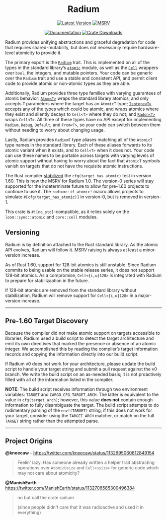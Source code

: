 <div style="text-align: center;" align="center">

# Radium

[![Latest Version][version_img]][crate_link]
[![MSRV][msrv_img]][crate_link]

[![Documentation][docs_img]][docs_link]
[![Crate Downloads][downloads_img]][crate_link]

</div>

Radium provides unifying abstractions and graceful degradation for code that
requires shared-mutability, but does not necessarily require hardware-level
atomicity to provide it.

The primary export is the [`Radium`] trait. This is implemented on all of the
types in the standard library’s [`atomic`] module, as well as the [`Cell`]
wrappers over `bool`, the integers, and mutable pointers. Your code can be
generic over the `Radium` trait and use a stable and consistent API, and permit
client code to provide atomic or non-atomic types as they are able.

Additionally, Radium provides three type families with varying guarantees of
atomic behavior: [`Atom<T>`] wraps the standard library atomics, and only
accepts `T` parameters where the target has an `AtomicT` type; [`Isotope<T>`]
accepts any of the types which could be atomic, and wraps atomics where they
exist and silently decays to `Cell<T>` where they do not; and [`Radon<T>`] wraps
`Cell<T>`. All three of these types have no API except for implementing
`Radium`, `Debug`, `Default`, and `From<T>`, so your code can switch between
them without needing to worry about changing usage.

Lastly, Radium provides `RadiumT` type aliases matching all of the `AtomicT`
type names in the standard library. Each of these aliases forwards to its atomic
variant when it exists, and to `Cell<T>` when it does not. Your code can use
these names to be portable across targets with varying levels of atomic support
without having to worry about the fact that `AtomicT` symbols vanish on targets
that do not have the requisite atomic instructions.

The Rust compiler [stabilized] the `cfg(target_has_atomic)` test in version
1.60. This is now the MSRV for Radium 1.0. The version-0 series will stay
supported for the indeterminate future to allow for pre-1.60 projects to
continue to use it. The `radium::if_atomic!` macro allows projects to simulate
`#[cfg(target_has_atomic)]` in version-0, but is removed in version-1.

This crate is `#![no_std]`-compatible, as it relies solely on the
`loom::sync::atomic` and `core::cell` modules.

## Versioning

Radium is by definition attached to the Rust standard library. As the atomic API
evolves, Radium will follow it. MSRV raising is always at least a minor-version
increase.

As of Rust 1.60, support for 128-bit atomics is still unstable. Since Radium
commits to being usable on the stable release series, it does not support
128-bit atomics. As a compromise, `Cell<{i,u}128>` *is* integrated with Radium
to prepare for stabilizaation in the future.

If 128-bit atomics are removed from the standard library without stabilization,
Radium will remove support for `Cell<{i,u}128>` in a major-version increase.

----

## Pre-1.60 Target Discovery

Because the compiler did not make atomic support on targets accessible to
libraries, Radium used a build script to detect the target architecture and emit
its own directives that marked the presence or absence of an atomic integer. We
accomplished this by reading the compiler’s target information records and
copying the information directly into our build script.

If Radium v0 does not work for your architecture, please update the build script
to handle your target string and submit a pull request against the v0 branch.
We write the build script on an as-needed basis; it is not proactively filled
with all of the information listed in the compiler.

**NOTE**: The build script receives information through two environment
variables: `TARGET` and `CARGO_CFG_TARGET_ARCH`. The latter is equivalent to the
value in `cfg(target_arch)`; however, this value **does not** contain enough
information to fully disambiguate the target. The build script attempts to do
rudimentary parsing of the `env!(TARGET)` string; if this does not work for
your target, consider using the `TARGET_ARCH` matcher, or match on the full
`TARGET` string rather than the attempted parse.

----

## Project Origins

**@kneecaw** - <https://twitter.com/kneecaw/status/1132695060812849154>
> Feelin' lazy: Has someone already written a helper trait abstracting
> operations over `AtomicUsize` and `Cell<usize>` for generic code which may not
> care about atomicity?

**@ManishEarth** - <https://twitter.com/ManishEarth/status/1132706585300496384>
> no but call the crate radium
>
> (since people didn't care that it was radioactive and used it in everything)

<!-- Badges -->
[crate_link]: https://crates.io/crates/raidum "Crates.io package"
[docs_img]: https://img.shields.io/docsrs/radium/latest.svg?style=for-the-badge "Radium documentation badge"
[docs_link]: https://docs.rs/radium "Radium documentation"
[downloads_img]: https://img.shields.io/crates/dv/radium.svg?style=for-the-badge "Crate downloads"
[msrv_img]: https://img.shields.io/badge/MSRV-1.60-f46623?style=for-the-badge&logo=rust "Minimum Supported Rust Version: 1.60"
[version_img]: https://img.shields.io/crates/v/radium?color=f46623&style=for-the-badge "Radium version badge"

<!-- Documentation -->
[`Atom<T>`]: https://docs.rs/radium/latest/radium/types/struct.Atom.html
[`Cell`]: https://doc.rust-lang.org/core/cell/struct.Cell.html
[`Isotope<T>`]: https://docs.rs/radium/latest/radium/types/struct.Isotope.html
[`Radium`]: https://docs.rs/radium/latest/radium/trait.Radium.html
[`Radon<T>`]: https://docs.rs/radium/latest/radium/types/struct.Radon.html
[`atomic`]: https://doc.rust-lang.org/core/sync/atomic

<!-- External links -->
[stabilized]: https://github.com/rust-lang/rust/blob/master/RELEASES.md#version-1600-2022-04-07
